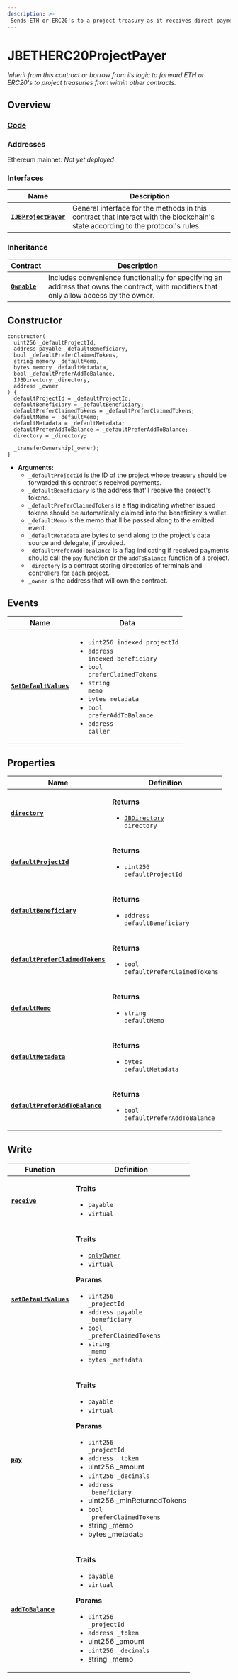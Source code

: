 ```yaml
---
description: >-
 Sends ETH or ERC20's to a project treasury as it receives direct payments or has it's functions called.
---
```


# JBETHERC20ProjectPayer

_Inherit from this contract or borrow from its logic to forward ETH or ERC20's to project treasuries from within other contracts._

## Overview

### [Code](https://github.com/jbx-protocol/juice-contracts-v2/blob/main/contracts/JBETHERC20ProjectPayer.sol)

### **Addresses**

Ethereum mainnet: _Not yet deployed_

### **Interfaces**

| Name                                                 | Description                                                                                                                              |
| ---------------------------------------------------- | ---------------------------------------------------------------------------------------------------------------------------------------- |
| [**`IJBProjectPayer`**](/api/interfaces/ijbprojectpayer.md) | General interface for the methods in this contract that interact with the blockchain's state according to the protocol's rules. |

### **Inheritance**

| Contract                                                                     | Description                                                                                                           |
| ---------------------------------------------------------------------------- | --------------------------------------------------------------------------------------------------------------------- |
| [**`Ownable`**](https://docs.openzeppelin.com/contracts/4.x/api/access#Ownable) | Includes convenience functionality for specifying an address that owns the contract, with modifiers that only allow access by the owner. |

## Constructor

```
constructor(
  uint256 _defaultProjectId,
  address payable _defaultBeneficiary,
  bool _defaultPreferClaimedTokens,
  string memory _defaultMemo,
  bytes memory _defaultMetadata,
  bool _defaultPreferAddToBalance,
  IJBDirectory _directory,
  address _owner
) {
  defaultProjectId = _defaultProjectId;
  defaultBeneficiary = _defaultBeneficiary;
  defaultPreferClaimedTokens = _defaultPreferClaimedTokens;
  defaultMemo = _defaultMemo;
  defaultMetadata = _defaultMetadata;
  defaultPreferAddToBalance = _defaultPreferAddToBalance;
  directory = _directory;

  _transferOwnership(_owner);
}
```

* **Arguments:**
  * `_defaultProjectId` is the ID of the project whose treasury should be forwarded this contract's received payments.
  * `_defaultBeneficiary` is the address that'll receive the project's tokens.
  * `_defaultPreferClaimedTokens` is a flag indicating whether issued tokens should be automatically claimed into the beneficiary's wallet.
  * `_defaultMemo` is the memo that'll be passed along to the emitted event..
  * `_defaultMetadata` are bytes to send along to the project's data source and delegate, if provided.
  * `_defaultPreferAddToBalance` is a flag indicating if received payments should call the `pay` function or the `addToBalance` function of a project.
  * `_directory` is a contract storing directories of terminals and controllers for each project.
  * `_owner` is the address that will own the contract.

## Events

| Name                                                                                                      | Data                                                                                                                                                                                                                                 |
| --------------------------------------------------------------------------------------------------------- | ------------------------------------------------------------------------------------------------------------------------------------------------------------------------------------------------------------------------------------ |
| [**`SetDefaultValues`**](/api/contracts/jbetherc20projectpayer/events/setdefaultvalues.md)                                                                          | <ul><li><code>uint256 indexed projectId</code></li><li><code>address indexed beneficiary</code></li><li><code>bool preferClaimedTokens</code></li><li><code>string memo</code></li><li><code>bytes metadata</code></li><li><code>bool preferAddToBalance</code></li><li><code>address caller</code></li></ul>                  |

## Properties

| Name                                                                                                        | Definition                                                                                                                                                                 |
| ----------------------------------------------------------------------------------------------------------- | -------------------------------------------------------------------------------------------------------------------------------------------------------------------------- |
| [**`directory`**](/api/contracts/jbetherc20projectpayer/properties/directory.md)                                                                          | <p><strong>Returns</strong></p><ul><li><code>[JBDirectory](/api/contracts/jbdirectory) directory</code></li></ul>                                                                                                |
| [**`defaultProjectId`**](/api/contracts/jbetherc20projectpayer/properties/defaultprojectid.md)                                                                          | <p><strong>Returns</strong></p><ul><li><code>uint256 defaultProjectId</code></li></ul>                                                                                                |
| [**`defaultBeneficiary`**](/api/contracts/jbetherc20projectpayer/properties/defaultbeneficiary.md)                                                                          | <p><strong>Returns</strong></p><ul><li><code>address defaultBeneficiary</code></li></ul>                                                                                                |
| [**`defaultPreferClaimedTokens`**](/api/contracts/jbetherc20projectpayer/properties/defaultpreferclaimedtokens.md)                                                                          | <p><strong>Returns</strong></p><ul><li><code>bool defaultPreferClaimedTokens</code></li></ul>                                                                                                |
| [**`defaultMemo`**](/api/contracts/jbetherc20projectpayer/properties/defaultmemo.md)                                                                          | <p><strong>Returns</strong></p><ul><li><code>string defaultMemo</code></li></ul>                                                                                                |
| [**`defaultMetadata`**](/api/contracts/jbetherc20projectpayer/properties/defaultmetadata.md)                                                                          | <p><strong>Returns</strong></p><ul><li><code>bytes defaultMetadata</code></li></ul>                                                                                                |
| [**`defaultPreferAddToBalance`**](/api/contracts/jbetherc20projectpayer/properties/defaultpreferaddtobalance.md)                                                                          | <p><strong>Returns</strong></p><ul><li><code>bool defaultPreferAddToBalance</code></li></ul>                                                                                                |

## Write

| Function                                                                                                     | Definition                                                                                                                                                                                                                                                                                                                      |
| ------------------------------------------------------------------------------------------------------------ | ------------------------------------------------------------------------------------------------------------------------------------------------------------------------------------------------------------------------------------------------------------------------------------------------------------------------------- |
| [**`receive`**](/api/contracts/jbetherc20projectpayer/write/pay.md)                                                                        | <p><strong>Traits</strong></p><ul><li><code>payable</code></li><li><code>virtual</code></li></ul>                                             |
| [**`setDefaultValues`**](/api/contracts/jbetherc20projectpayer/write/setdefaultvalues.md)                                                                        | <p><strong>Traits</strong></p><ul><li><code>[onlyOwner](https://docs.openzeppelin.com/contracts/4.x/api/access#Ownable-onlyOwner--)</code></li><li><code>virtual</code></li></ul><p><strong>Params</strong></p><ul><li><code>uint256 _projectId</code></li><li><code>address payable _beneficiary</code></li><li><code>bool _preferClaimedTokens</code></li><li><code>string _memo</code></li><li><code>bytes _metadata</code></li></ul>                                             |
| [**`pay`**](/api/contracts/jbetherc20projectpayer/write/pay.md)                                                                        | <p><strong>Traits</strong></p><ul><li><code>payable</code></li><li><code>virtual</code></li></ul><p><strong>Params</strong></p><ul><li><code>uint256 _projectId</code></li><li><code>address _token</code></li><li>uint256 _amount</li><li><code>uint256 _decimals</code></li><li><code>address _beneficiary</code></li><li>uint256 _minReturnedTokens</li><li><code>bool _preferClaimedTokens</code></li><li>string _memo</li><li>bytes _metadata</li></ul>                                             |
| [**`addToBalance`**](/api/contracts/jbetherc20projectpayer/write/addtobalance.md)                                                                        | <p><strong>Traits</strong></p><ul><li><code>payable</code></li><li><code>virtual</code></li></ul><p><strong>Params</strong></p><ul><li><code>uint256 _projectId</code></li><li><code>address _token</code></li><li>uint256 _amount</li><li><code>uint256 _decimals</code></li><li>string _memo</li></ul>                                             |
